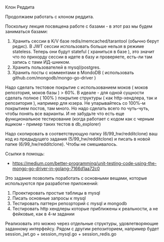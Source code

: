 Клон Реддита

Продолжаем работать с клоном реддита.

Поскольку лекция посвящена работе с базами - в этот раз мы будем заниматься базами:

1) Хранить сессии в K/V базе redis/memcached/tarantool (обычно берут редис). В JWT сессии использовать больше нельзя в режиме stateless. Теперь они будут stateful ( храниться в базе ), это значит что по прихорду сессии в идете в базу и проверяете, есть-ли там запись с тами ИД-шником.
2) Хранить пользователей в mysql/postgres.
3) Хранить посты с комментами в MondoDB ( использовать github.com/mongodb/mongo-go-driver )

Надо сделать тестовое покрытие с использованием моков ( моков репозтория, моков базы ) > 60%.
В идеале - для одной сущности сделать полное ( 100% ) покрытие структуры ( как http-хендлера, так и репозитория ), например для юзера. Не упарывайтесь со 100%-м покрытием постов, там много. Но надо сделать всего по чуть-чуть, чтобы понять все варианты. И не забудьте что есть еще функциональное тестирование (когда работает с кодом как с черным ящиком - пример таких тестов в db_explorer)

Надо скопировать в соответствующую папку (6/99_hw/redditclone) ваш код из предыдущего задания (5/99_hw/redditclone) и писать в новой папке (6/99_hw/redditclone). Чтобы не смешивалось.

Ссылки в помощь:
* https://medium.com/better-programming/unit-testing-code-using-the-mongo-go-driver-in-golang-7166d1aa72c0

Это задание позволить поработать с основными вещами, которые используются при разработке приложений:
1) Проектировать простые таблицы в mysql
2) Писать основные запросы к mysql
3) Тестировать паттерн репозрторий с mysql и mongodb
4) Тестировать http хендлеры которые приближены к реальности, а не фейковые, как в 4-м задании

Реализовать это можно через отдельные структуры, удовлетворяющие заданному интерфейсу. Рядом с другим репозиторием, например будет session_jwt.go + session_mysql.go + session_redis.go